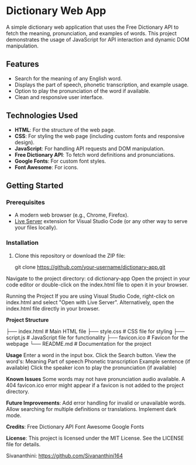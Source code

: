 # Dictionary Web App
A simple dictionary web application that uses the Free Dictionary API to fetch the meaning, pronunciation, and examples of words. This project demonstrates the usage of JavaScript for API interaction and dynamic DOM manipulation.

## Features
- Search for the meaning of any English word.
- Displays the part of speech, phonetic transcription, and example usage.
- Option to play the pronunciation of the word if available.
- Clean and responsive user interface.

## Technologies Used
- **HTML**: For the structure of the web page.
- **CSS**: For styling the web page (including custom fonts and responsive design).
- **JavaScript**: For handling API requests and DOM manipulation.
- **Free Dictionary API**: To fetch word definitions and pronunciations.
- **Google Fonts**: For custom font styles.
- **Font Awesome**: For icons.

## Getting Started

### Prerequisites
- A modern web browser (e.g., Chrome, Firefox).
- [Live Server](https://marketplace.visualstudio.com/items?itemName=ritwickdey.LiveServer) extension for Visual Studio Code (or any other way to serve your files locally).

### Installation
1. Clone this repository or download the ZIP file:
   
   git clone https://github.com/your-username/dictionary-app.git
   
Navigate to the project directory:
cd dictionary-app
Open the project in your code editor or double-click on the index.html file to open it in your browser.

Running the Project
If you are using Visual Studio Code, right-click on index.html and select "Open with Live Server".
Alternatively, open the index.html file directly in your browser.

**Project Structure**

├── index.html        # Main HTML file
├── style.css         # CSS file for styling
├── script.js         # JavaScript file for functionality
├── favicon.ico       # Favicon for the webpage
└── README.md         # Documentation for the project

**Usage**
Enter a word in the input box.
Click the Search button.
View the word's:
Meaning
Part of speech
Phonetic transcription
Example sentence (if available)
Click the speaker icon to play the pronunciation (if available)

**Known Issues**
Some words may not have pronunciation audio available.
A 404 favicon.ico error might appear if a favicon is not added to the project directory.

**Future Improvements**:
Add error handling for invalid or unavailable words.
Allow searching for multiple definitions or translations.
Implement dark mode.

**Credits**:
Free Dictionary API
Font Awesome
Google Fonts

**License**:
This project is licensed under the MIT License. See the LICENSE file for details.

Sivananthini: https://github.com/Sivananthini164
